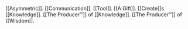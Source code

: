 [[Asymmetric]].
[[Communication]].
[[Tool]].
[[A Gift]].
[[Create]]s [[Knowledge]].
[[The Producer™]] of [[Knowledge]].
[[The Producer™]] of [[Wisdom]].